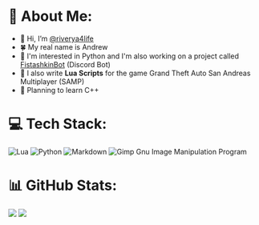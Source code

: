 # 💫 About Me:
- 👋 Hi, I’m [@riverya4life](https://github.com/riverya4life)
- 🍀 My real name is Andrew
- 👀 I'm interested in Python and I'm also working on a project called [FistashkinBot](https://github.com/fistashkinbot/FistashkinBot) (Discord Bot)
- 🌱 I also write **Lua Scripts** for the game Grand Theft Auto San Andreas Multiplayer (SAMP)
- 📃 Planning to learn C++

# 💻 Tech Stack:
![Lua](https://img.shields.io/badge/lua-%232C2D72.svg?style=for-the-badge&logo=lua&logoColor=white) ![Python](https://img.shields.io/badge/python-3670A0?style=for-the-badge&logo=python&logoColor=ffdd54) ![Markdown](https://img.shields.io/badge/markdown-%23000000.svg?style=for-the-badge&logo=markdown&logoColor=white) ![Gimp Gnu Image Manipulation Program](https://img.shields.io/badge/Gimp-657D8B?style=for-the-badge&logo=gimp&logoColor=FFFFFF)
# 📊 GitHub Stats:
![](https://github-readme-stats.vercel.app/api?username=riverya4life&theme=dark&hide_border=false&include_all_commits=true&count_private=false) ![](https://github-readme-stats.vercel.app/api/top-langs/?username=riverya4life&theme=dark&hide_border=false&layout=compact&hide_border=false&include_all_commits=true&count_private=false)
